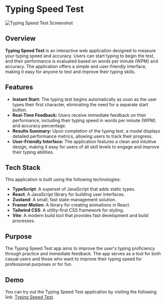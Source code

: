 # Typing Speed Test

![Typing Speed Test Screenshot](https://ucarecdn.com/35fbcbf7-1004-480c-a3ea-7b5f94513565/typingspeedtest.png)

## Overview

**Typing Speed Test** is an interactive web application designed to measure your typing speed and accuracy. Users can start typing to begin the test, and their performance is evaluated based on words per minute (WPM) and accuracy. The application offers a simple and user-friendly interface, making it easy for anyone to test and improve their typing skills.
## Features

- **Instant Start:** The typing test begins automatically as soon as the user types their first character, eliminating the need for a separate start button.
- **Real-Time Feedback:** Users receive immediate feedback on their performance, including their typing speed in words per minute (WPM) and accuracy percentage.
- **Results Summary:** Upon completion of the typing test, a modal displays detailed performance metrics, allowing users to track their progress.
- **User-Friendly Interface:** The application features a clean and intuitive design, making it easy for users of all skill levels to engage and improve their typing abilities.

## Tech Stack

This application is built using the following technologies:
- **TypeScript**: A superset of JavaScript that adds static types.
- **React**: A JavaScript library for building user interfaces.
- **Zustand**: A small, fast state-management solution.
- **Framer Motion**: A library for creating animations in React.
- **Tailwind CSS**: A utility-first CSS framework for styling.
- **Vite**: A modern build tool that provides fast development and build processes.

## Purpose

The Typing Speed Test app aims to improve the user's typing proficiency through practice and immediate feedback. The app serves as a tool for both casual users and those who want to improve their typing speed for professional purposes or for fun.

## Demo

You can try out the Typing Speed Test application by visiting the following link: [Typing Speed Test](https://handikatriarlan.my.id/typing-speed-test).
